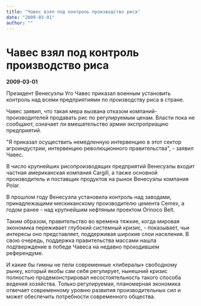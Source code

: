 ```yaml
---
title: "Чавес взял под контроль производство риса"
date: "2009-03-01"
author: ""
---
```


# Чавес взял под контроль производство риса

**2009-03-01** 

Президент Венесуэлы Уго Чавес приказал военным установить контроль над всеми предприятиями по производству риса в стране.

Чавес заявил, что такая мера вызвана отказом компаний-производителей продавать рис по регулируемым ценам. Власти пока не сообщают, означает ли вмешательство армии экспроприацию предприятий.

"Я приказал осуществить немедленную интервенцию в этот сектор агроиндустрии, интервенцию революционного правительства", - заявил Чавес.

В число крупнейших рисопроизводящих предприятий Венесуэлы входит частная американская компания Cargill, а также основной производитель и поставщик продуктов на рынок Венесуэлы компания Polar.

В прошлом году Венесуэла установила контроль над заводами, принадлежащими мескиканскому производителю цемента Cemex, а годом ранее - над крупнейшим нефтяным проектом Orinoco Belt.

Таким образом, правительство во времена тяжкие, когда мировая экономика переживает глубокий системный кризис, - показывает, чьи интересы оно представляет, поддерживая широкие слои населения. В свою очередь, поддержка правительства массами нашла подтверждение в победе Чавеса на недавно проходившем референдуме.

И какие бы гимны не пели современные «либералы» свободному рынку, который якобы сам себя регулирует, нынешний кризис полностью продемонстрировал несостоятельность такого способа ведения хозяйства. Только регулируемая, планомерная экономика отвечает современному уровню развития производительных сил и может обеспечить потребности современного общества.